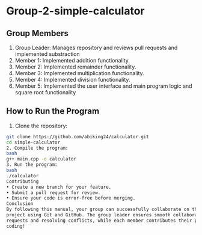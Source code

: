 # Group-2-simple-calculator
## Group Members
1. Group Leader: Manages repository and reviews pull 
requests and implemented substraction 
2. Member 1: Implemented addition functionality.
3. Member 2: Implemented remainder functionality.
4. Member 3: Implemented multiplication functionality.
5. Member 4: Implemented division functionality.
6. Member 5: Implemented the user interface and main program 
logic and square root functionality 
## How to Run the Program
1. Clone the repository:
 ```bash
 git clone https://github.com/abiking24/calculator.git
 cd simple-calculator
2. Compile the program:
bash
g++ main.cpp -o calculator
3. Run the program:
bash
./calculator
Contributing
• Create a new branch for your feature.
• Submit a pull request for review.
• Ensure your code is error-free before merging.
Conclusion
By following this manual, your group can successfully collaborate on the e Calculator** 
project using Git and GitHub. The group leader ensures smooth collaboration by managing pull 
requests and resolving conflicts, while each member contributes their part to the project. Happy 
coding!
